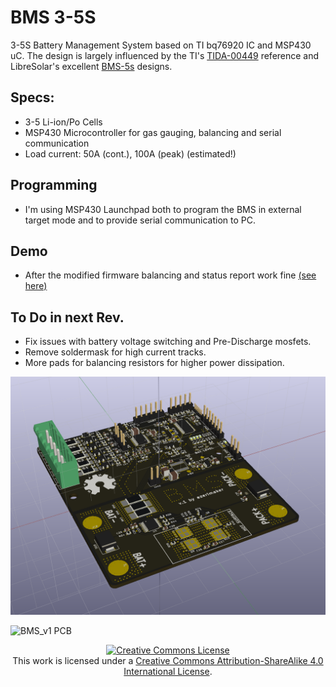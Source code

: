 # BMS 3-5S
3-5S Battery Management System based on TI bq76920 IC and MSP430 uC. The design is largely influenced by the TI's [TIDA-00449](http://www.ti.com/tool/TIDA-00449) reference and LibreSolar's excellent [BMS-5s](https://github.com/LibreSolar/BMS-5s) designs.

## Specs:
- 3-5 Li-ion/Po Cells
- MSP430 Microcontroller for gas gauging, balancing and serial communication
- Load current: 50A (cont.), 100A (peak) (estimated!)

## Programming
- I'm using MSP430 Launchpad both to program the BMS in external target mode and to provide serial communication to PC. 


## Demo
- After the modified firmware balancing and status report work fine [(see here)](https://twitter.com/OrkhanAmirAslan/status/1014643359699406849)

## To Do in next Rev. 
- Fix issues with battery voltage switching and Pre-Discharge mosfets. 
- Remove soldermask for high current tracks. 
- More pads for balancing resistors for higher power dissipation. 

![BMS_v1 PCB Render](/BMS_Docs/bms_v1.png)

![BMS_v1 PCB](/BMS_Docs/bms_v1_PCBs.jpg)

<div align="center">
<a rel="license" href="http://creativecommons.org/licenses/by-sa/4.0/"><img alt="Creative Commons License" style="border-width:0" src="https://i.creativecommons.org/l/by-sa/4.0/88x31.png" /></a><br /> This work is licensed under a <a rel="license" href="http://creativecommons.org/licenses/by-sa/4.0/">Creative Commons Attribution-ShareAlike 4.0 International License</a>.

</div>

